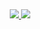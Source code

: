 <div align="center">
	<a href="https://paralez.vercel.app/">
	<img src="https://files.catbox.moe/38u2mv.png"/>
	<img src="https://files.catbox.moe/ud8g1x.png"/>
	</a>
</div>
